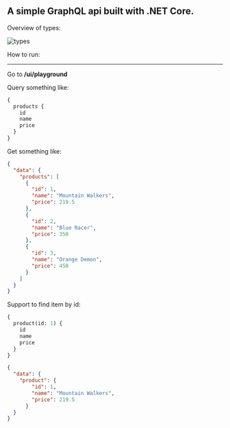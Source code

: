 A simple GraphQL api built with .NET Core.
----

Overview of types:

![types](https://i.postimg.cc/Px9hCDf6/Untitled-Diagram-vpd-2.png)


How to run:


---

Go to __/ui/playground__

Query something like:

```graphql
{
  products { 
    id
    name
    price
  }
}
```

Get something like:

```json
{
  "data": {
    "products": [
      {
        "id": 1,
        "name": "Mountain Walkers",
        "price": 219.5
      },
      {
        "id": 2,
        "name": "Blue Racer",
        "price": 350
      },
      {
        "id": 3,
        "name": "Orange Demon",
        "price": 450
      }
    ]
  }
}
```


Support to find item by id:

```graphql
{
  product(id: 1) { 
    id
    name
    price
  }
}
```

```json
{
  "data": {
    "product": {
        "id": 1,
        "name": "Mountain Walkers",
        "price": 219.5
      }
  }
}
```

